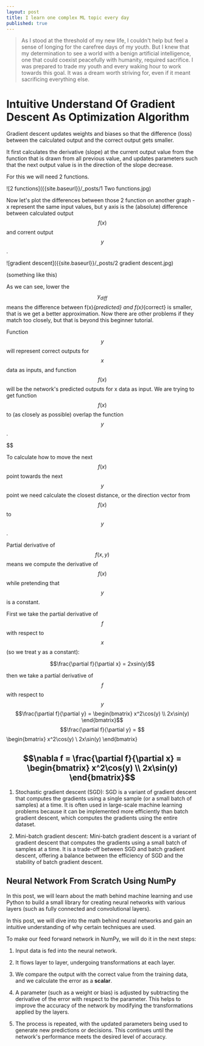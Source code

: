 ```yaml
---
layout: post
title: I learn one complex ML topic every day
published: true
---
```

<!-- MathJax -->

<script type="text/javascript"

  src="https://cdnjs.cloudflare.com/ajax/libs/mathjax/2.7.3/MathJax.js?config=TeX-AMS-MML_HTMLorMML">

</script>

> As I stood at the threshold of my new life, I couldn't help but feel a sense of longing for the carefree days of my youth. But I knew that my determination to see a world with a benign artificial intelligence, one that could coexist peacefully with humanity, required sacrifice. I was prepared to trade my youth and every waking hour to work towards this goal. It was a dream worth striving for, even if it meant sacrificing everything else.

# Intuitive Understand Of Gradient Descent As Optimization Algorithm

Gradient descent updates weights and biases so that the difference (loss) between the calculated output and the correct output gets smaller. 

It first calculates the derivative (slope) at the current output value from the function that is drawn from all previous value, and updates parameters such that the next output value is in the direction of the slope decrease.

For this we will need 2 functions.

![2 functions]({{site.baseurl}}/_posts/1 Two functions.jpg)


Now let's plot the differences between those 2 function on another graph - x represent the same input values, but y axis is the (absolute) difference between calculated output $$f(x)$$ and corrent output $$y$$.

![gradient descent]({{site.baseurl}}/_posts/2 gradient descent.jpg)

(something like this)

As we can see, lower the $$y_{diff}$$ means the difference between f(x)_{predicted} and f(x)_{correct} is smaller, that is we get a better approximation. Now there are other problems if they match too closely, but that is beyond this beginner tutorial.




Function $$y$$ will represent correct outputs for $$x$$ data as inputs, and function $$f(x)$$ will be the network's predicted outputs for x data as input. We are trying to get function $$f(x)$$ to (as closely as possible) overlap the function $$y$$.


$$

To calculate how to move the next $$f(x)$$ point towards the next $$y$$ point we need calculate the closest distance, or the direction vector from $$f(x)$$ to $$y$$.

Partial derivative of $$f(x,y)$$ means we compute the derivative of $$f(x)$$ while pretending that $$y$$ is a constant.



First we take the partial derivative of $$f$$ with respect to $$x$$ (so we treat y as a constant):

$$\frac{\partial f}{\partial x} = 2xsin(y)$$

then we take a partial derivative of $$f$$ with respect to $$y$$
$$\frac{\partial f}{\partial y} = \begin{bmatrix} x^2\cos(y) \\ 2x\sin(y) \end{bmatrix}$$
$$\frac{\partial f}{\partial y} = $$\begin{bmatrix} x^2\cos(y) \\ 2x\sin(y) \end{bmatrix}



$$\nabla f = \frac{\partial f}{\partial x} = \begin{bmatrix} x^2\cos(y) \\ 2x\sin(y) \end{bmatrix}$$
-------------------------


1. Stochastic gradient descent (SGD): SGD is a variant of gradient descent that computes the gradients using a single sample (or a small batch of samples) at a time. It is often used in large-scale machine learning problems because it can be implemented more efficiently than batch gradient descent, which computes the gradients using the entire dataset.


2. Mini-batch gradient descent: Mini-batch gradient descent is a variant of gradient descent that computes the gradients using a small batch of samples at a time. It is a trade-off between SGD and batch gradient descent, offering a balance between the efficiency of SGD and the stability of batch gradient descent.































## Neural Network From Scratch Using NumPy

In this post, we will learn about the math behind machine learning and use Python to build a small library for creating neural networks with various layers (such as fully connected and convolutional layers).

In this post, we will dive into the math behind neural networks and gain an intuitive understanding of why certain techniques are used.

To make our feed forward network in NumPy, we will do it in the next steps:

1. Input data is fed into the neural network.

2. It flows layer to layer, undergoing transformations at each layer.

3. We compare the output with the correct value from the training data, and we calculate the error as a **scalar**.

4. A parameter (such as a weight or bias) is adjusted by subtracting the derivative of the error with respect to the parameter. This helps to improve the accuracy of the network by modifying the transformations applied by the layers.

5. The process is repeated, with the updated parameters being used to generate new predictions or decisions. This continues until the network's performance meets the desired level of accuracy.
